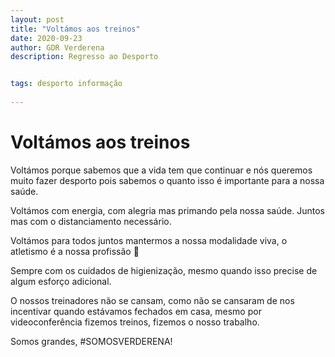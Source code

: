 ```yaml
---
layout: post
title: "Voltámos aos treinos"
date: 2020-09-23
author: GDR Verderena
description: Regresso ao Desporto


tags: desporto informação
 
---
```


# Voltámos aos treinos
 

Voltámos porque sabemos que a vida tem que continuar e nós queremos muito fazer desporto pois sabemos o quanto isso é importante para a nossa saúde.




Voltámos com energia, com alegria mas primando pela nossa saúde. Juntos mas com o distanciamento necessário.




Voltámos para todos juntos mantermos a nossa modalidade viva, o atletismo é a nossa profissão 

Sempre com os cuidados de higienização, mesmo quando isso precise de algum esforço adicional.


O nossos treinadores não se cansam, como não se cansaram de nos incentivar quando estávamos fechados em casa, mesmo por videoconferência fizemos treinos, fizemos o nosso trabalho.

    

Somos grandes, #SOMOSVERDERENA!
